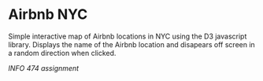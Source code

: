 # Airbnb NYC
Simple interactive map of Airbnb locations in NYC using the D3 javascript library. Displays the name of the Airbnb location and disapears off screen in a random direction when clicked. 

_INFO 474 assignment_
